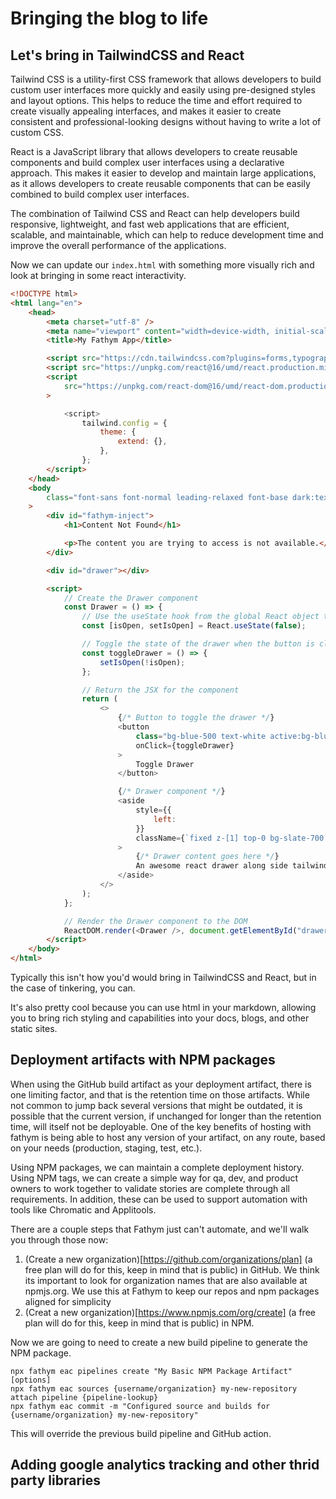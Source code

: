 # Bringing the blog to life

## Let's bring in TailwindCSS and React

Tailwind CSS is a utility-first CSS framework that allows developers to build custom user interfaces more quickly and easily using pre-designed styles and layout options. This helps to reduce the time and effort required to create visually appealing interfaces, and makes it easier to create consistent and professional-looking designs without having to write a lot of custom CSS.

React is a JavaScript library that allows developers to create reusable components and build complex user interfaces using a declarative approach. This makes it easier to develop and maintain large applications, as it allows developers to create reusable components that can be easily combined to build complex user interfaces.

The combination of Tailwind CSS and React can help developers build responsive, lightweight, and fast web applications that are efficient, scalable, and maintainable, which can help to reduce development time and improve the overall performance of the applications.

Now we can update our `index.html` with something more visually rich and look at bringing in some react interactivity.

```html
<!DOCTYPE html>
<html lang="en">
    <head>
        <meta charset="utf-8" />
        <meta name="viewport" content="width=device-width, initial-scale=1" />
        <title>My Fathym App</title>

        <script src="https://cdn.tailwindcss.com?plugins=forms,typography,aspect-ratio,line-clamp"></script>
        <script src="https://unpkg.com/react@16/umd/react.production.min.js"></script>
        <script
            src="https://unpkg.com/react-dom@16/umd/react-dom.production.min.js"
        >

            <script>
                tailwind.config = {
                    theme: {
                        extend: {},
                    },
                };
        </script>
    </head>
    <body
        class="font-sans font-normal leading-relaxed font-base dark:text-gray-100 text-gray-800 prose dark"
    >
        <div id="fathym-inject">
            <h1>Content Not Found</h1>

            <p>The content you are trying to access is not available.</p>
        </div>

        <div id="drawer"></div>

        <script>
            // Create the Drawer component
            const Drawer = () => {
                // Use the useState hook from the global React object to store the state of the drawer
                const [isOpen, setIsOpen] = React.useState(false);

                // Toggle the state of the drawer when the button is clicked
                const toggleDrawer = () => {
                    setIsOpen(!isOpen);
                };

                // Return the JSX for the component
                return (
                    <>
                        {/* Button to toggle the drawer */}
                        <button
                            class="bg-blue-500 text-white active:bg-blue-600 font-bold uppercase text-xs px-4 py-2 rounded shadow hover:shadow-md outline-none focus:outline-none mr-1 mb-1 ease-linear transition-all duration-150"
                            onClick={toggleDrawer}
                        >
                            Toggle Drawer
                        </button>

                        {/* Drawer component */}
                        <aside
                            style={{
                                left:
                            }}
                            className={`fixed z-[1] top-0 bg-slate-700 text-gray-200 drop-shadow h-full w-[300px] ${isOpen ? "left-0" : "left-[-300px]"}`}
                        >
                            {/* Drawer content goes here */}
                            An awesome react drawer along side tailwind
                        </aside>
                    </>
                );
            };

            // Render the Drawer component to the DOM
            ReactDOM.render(<Drawer />, document.getElementById("drawer"));
        </script>
    </body>
</html>
```

Typically this isn't how you'd would bring in TailwindCSS and React, but in the case of tinkering, you can.

It's also pretty cool because you can use html in your markdown, allowing you to bring rich styling and capabilities into your docs, blogs, and other static sites.

## Deployment artifacts with NPM packages

When using the GitHub build artifact as your deployment artifact, there is one limiting factor, and that is the retention time on those artifacts. While not common to jump back several versions that might be outdated, it is possible that the current version, if unchanged for longer than the retention time, will itself not be deployable. One of the key benefits of hosting with fathym is being able to host any version of your artifact, on any route, based on your needs (production, staging, test, etc.).

Using NPM packages, we can maintain a complete deployment history. Using NPM tags, we can create a simple way for qa, dev, and product owners to work together to validate stories are complete through all requirements. In addition, these can be used to support automation with tools like Chromatic and Applitools.

There are a couple steps that Fathym just can't automate, and we'll walk you through those now:

1. (Create a new organization)[https://github.com/organizations/plan] (a free plan will do for this, keep in mind that is public) in GitHub. We think its important to look for organization names that are also available at npmjs.org. We use this at Fathym to keep our repos and npm packages aligned for simplicity
2. (Creat a new organization)[https://www.npmjs.com/org/create] (a free plan will do for this, keep in mind that is public) in NPM.

Now we are going to need to create a new build pipeline to generate the NPM package.

```cli
npx fathym eac pipelines create "My Basic NPM Package Artifact" [options]
npx fathym eac sources {username/organization} my-new-repository attach pipeline {pipeline-lookup}
npx fathym eac commit -m "Configured source and builds for {username/organization} my-new-repository"
```

This will override the previous build pipeline and GitHub action.

## Adding google analytics tracking and other thrid party libraries
